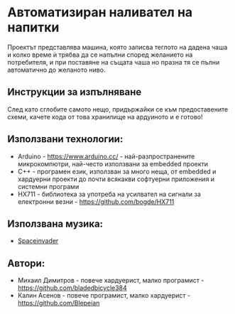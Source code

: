 # Автоматизиран наливател на напитки

Проектът представлява машина, която записва теглото на дадена чаша и колко време ѝ трябва да се напълни според желанието на потребителя, и при поставяне на същата чаша но празна тя се пълни автоматично до желаното ниво.

## Инструкции за изпълняване

След като сглобите самото нещо, придържайки се към предоставените схеми, качете кода от това хранилище на ардуиното и е готово!

## Използвани технологии:
* Arduino - https://www.arduino.cc/ - най-разпространените микрокомпютри, най-често използвани за embedded проекти
* C++ - програмен език, използван за много неща, от embedded и хардуерни проекти до почти всякакви софтуерни приложения и системни програми
* HX711 - библиотека за употреба на усилвател на сигнали за електронни везни - https://github.com/bogde/HX711

## Използвана музика:
* <a href="https://icons8.com/music/author/spaceinvader">Spaceinvader</a>

## Автори:
* Михаил Димитров -  повече хардуерист, малко програмист - https://github.com/bladedbicycle384
* Калин Асенов - повече програмист, малко хардуерист - https://github.com/Blepeian
